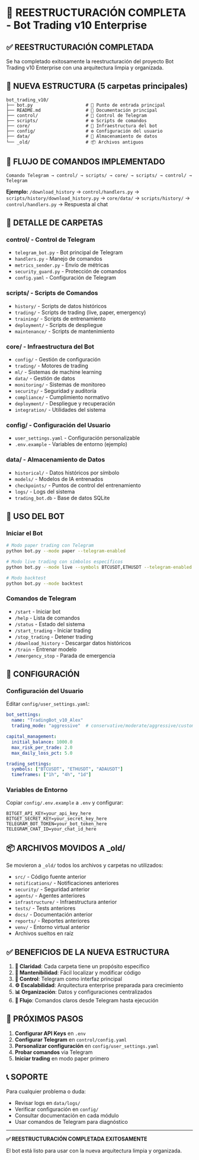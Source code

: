 # 🎯 REESTRUCTURACIÓN COMPLETA - Bot Trading v10 Enterprise

## ✅ REESTRUCTURACIÓN COMPLETADA

Se ha completado exitosamente la reestructuración del proyecto Bot Trading v10 Enterprise con una arquitectura limpia y organizada.

## 📁 NUEVA ESTRUCTURA (5 carpetas principales)

```
bot_trading_v10/
├── bot.py                    # 🤖 Punto de entrada principal
├── README.md                 # 📖 Documentación principal
├── control/                  # 📱 Control de Telegram
├── scripts/                  # ⚙️ Scripts de comandos
├── core/                     # 🔧 Infraestructura del bot
├── config/                   # ⚙️ Configuración del usuario
├── data/                     # 💾 Almacenamiento de datos
└── _old/                     # 📦 Archivos antiguos
```

## 🔄 FLUJO DE COMANDOS IMPLEMENTADO

```
Comando Telegram → control/ → scripts/ → core/ → scripts/ → control/ → Telegram
```

**Ejemplo:**
`/download_history` → `control/handlers.py` → `scripts/history/download_history.py` → `core/data/` → `scripts/history/` → `control/handlers.py` → Respuesta al chat

## 📂 DETALLE DE CARPETAS

### **control/** - Control de Telegram
- `telegram_bot.py` - Bot principal de Telegram
- `handlers.py` - Manejo de comandos
- `metrics_sender.py` - Envío de métricas
- `security_guard.py` - Protección de comandos
- `config.yaml` - Configuración de Telegram

### **scripts/** - Scripts de Comandos
- `history/` - Scripts de datos históricos
- `trading/` - Scripts de trading (live, paper, emergency)
- `training/` - Scripts de entrenamiento
- `deployment/` - Scripts de despliegue
- `maintenance/` - Scripts de mantenimiento

### **core/** - Infraestructura del Bot
- `config/` - Gestión de configuración
- `trading/` - Motores de trading
- `ml/` - Sistemas de machine learning
- `data/` - Gestión de datos
- `monitoring/` - Sistemas de monitoreo
- `security/` - Seguridad y auditoría
- `compliance/` - Cumplimiento normativo
- `deployment/` - Despliegue y recuperación
- `integration/` - Utilidades del sistema

### **config/** - Configuración del Usuario
- `user_settings.yaml` - Configuración personalizable
- `.env.example` - Variables de entorno (ejemplo)

### **data/** - Almacenamiento de Datos
- `historical/` - Datos históricos por símbolo
- `models/` - Modelos de IA entrenados
- `checkpoints/` - Puntos de control del entrenamiento
- `logs/` - Logs del sistema
- `trading_bot.db` - Base de datos SQLite

## 🚀 USO DEL BOT

### **Iniciar el Bot**
```bash
# Modo paper trading con Telegram
python bot.py --mode paper --telegram-enabled

# Modo live trading con símbolos específicos
python bot.py --mode live --symbols BTCUSDT,ETHUSDT --telegram-enabled

# Modo backtest
python bot.py --mode backtest
```

### **Comandos de Telegram**
- `/start` - Iniciar bot
- `/help` - Lista de comandos
- `/status` - Estado del sistema
- `/start_trading` - Iniciar trading
- `/stop_trading` - Detener trading
- `/download_history` - Descargar datos históricos
- `/train` - Entrenar modelo
- `/emergency_stop` - Parada de emergencia

## 🔧 CONFIGURACIÓN

### **Configuración del Usuario**
Editar `config/user_settings.yaml`:
```yaml
bot_settings:
  name: "TradingBot_v10_Alex"
  trading_mode: "aggressive"  # conservative/moderate/aggressive/custom

capital_management:
  initial_balance: 1000.0
  max_risk_per_trade: 2.0
  max_daily_loss_pct: 5.0

trading_settings:
  symbols: ["BTCUSDT", "ETHUSDT", "ADAUSDT"]
  timeframes: ["1h", "4h", "1d"]
```

### **Variables de Entorno**
Copiar `config/.env.example` a `.env` y configurar:
```env
BITGET_API_KEY=your_api_key_here
BITGET_SECRET_KEY=your_secret_key_here
TELEGRAM_BOT_TOKEN=your_bot_token_here
TELEGRAM_CHAT_ID=your_chat_id_here
```

## 📦 ARCHIVOS MOVIDOS A _old/

Se movieron a `_old/` todos los archivos y carpetas no utilizados:
- `src/` - Código fuente anterior
- `notifications/` - Notificaciones anteriores
- `security/` - Seguridad anterior
- `agents/` - Agentes anteriores
- `infrastructure/` - Infraestructura anterior
- `tests/` - Tests anteriores
- `docs/` - Documentación anterior
- `reports/` - Reportes anteriores
- `venv/` - Entorno virtual anterior
- Archivos sueltos en raíz

## ✅ BENEFICIOS DE LA NUEVA ESTRUCTURA

1. **🎯 Claridad**: Cada carpeta tiene un propósito específico
2. **🔧 Mantenibilidad**: Fácil localizar y modificar código
3. **📱 Control**: Telegram como interfaz principal
4. **⚙️ Escalabilidad**: Arquitectura enterprise preparada para crecimiento
5. **📊 Organización**: Datos y configuraciones centralizados
6. **🔄 Flujo**: Comandos claros desde Telegram hasta ejecución

## 🚀 PRÓXIMOS PASOS

1. **Configurar API Keys** en `.env`
2. **Configurar Telegram** en `control/config.yaml`
3. **Personalizar configuración** en `config/user_settings.yaml`
4. **Probar comandos** via Telegram
5. **Iniciar trading** en modo paper primero

## 📞 SOPORTE

Para cualquier problema o duda:
- Revisar logs en `data/logs/`
- Verificar configuración en `config/`
- Consultar documentación en cada módulo
- Usar comandos de Telegram para diagnóstico

---

**✅ REESTRUCTURACIÓN COMPLETADA EXITOSAMENTE**

El bot está listo para usar con la nueva arquitectura limpia y organizada.
